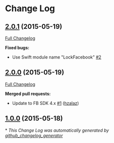 # Change Log

## [2.0.1](https://github.com/auth0/Lock-Facebook.iOS/tree/2.0.1) (2015-05-19)

[Full Changelog](https://github.com/auth0/Lock-Facebook.iOS/compare/2.0.0...2.0.1)

**Fixed bugs:**

- Use Swift module name "LockFacebook" [\#2](https://github.com/auth0/Lock-Facebook.iOS/issues/2)

## [2.0.0](https://github.com/auth0/Lock-Facebook.iOS/tree/2.0.0) (2015-05-19)

[Full Changelog](https://github.com/auth0/Lock-Facebook.iOS/compare/1.0.0...2.0.0)

**Merged pull requests:**

- Update to FB SDK 4.x [\#1](https://github.com/auth0/Lock-Facebook.iOS/pull/1) ([hzalaz](https://github.com/hzalaz))

## [1.0.0](https://github.com/auth0/Lock-Facebook.iOS/tree/1.0.0) (2015-05-18)



\* *This Change Log was automatically generated by [github_changelog_generator](https://github.com/skywinder/Github-Changelog-Generator)*